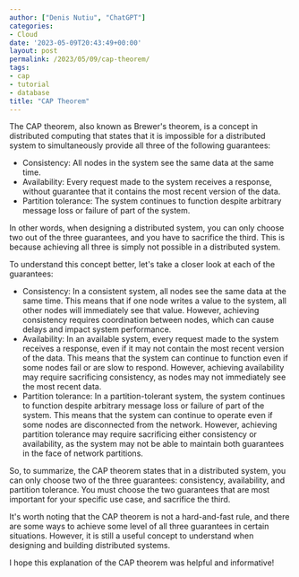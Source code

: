 ```yaml
---
author: ["Denis Nutiu", "ChatGPT"]
categories:
- Cloud
date: '2023-05-09T20:43:49+00:00'
layout: post
permalink: /2023/05/09/cap-theorem/
tags:
- cap
- tutorial
- database
title: "CAP Theorem"
---
```


The CAP theorem, also known as Brewer's theorem, is a concept in distributed computing that states that it is impossible for a distributed system to simultaneously provide all three of the following guarantees:

- Consistency: All nodes in the system see the same data at the same time.
- Availability: Every request made to the system receives a response, without guarantee that it contains the most recent version of the data.
- Partition tolerance: The system continues to function despite arbitrary message loss or failure of part of the system.

In other words, when designing a distributed system, you can only choose two out of the three guarantees, and you have to sacrifice the third. This is because achieving all three is simply not possible in a distributed system.

To understand this concept better, let's take a closer look at each of the guarantees:

- Consistency: In a consistent system, all nodes see the same data at the same time. This means that if one node writes a value to the system, all other nodes will immediately see that value. However, achieving consistency requires coordination between nodes, which can cause delays and impact system performance.
- Availability: In an available system, every request made to the system receives a response, even if it may not contain the most recent version of the data. This means that the system can continue to function even if some nodes fail or are slow to respond. However, achieving availability may require sacrificing consistency, as nodes may not immediately see the most recent data.
- Partition tolerance: In a partition-tolerant system, the system continues to function despite arbitrary message loss or failure of part of the system. This means that the system can continue to operate even if some nodes are disconnected from the network. However, achieving partition tolerance may require sacrificing either consistency or availability, as the system may not be able to maintain both guarantees in the face of network partitions.

So, to summarize, the CAP theorem states that in a distributed system, you can only choose two of the three guarantees: consistency, availability, and partition tolerance. You must choose the two guarantees that are most important for your specific use case, and sacrifice the third.

It's worth noting that the CAP theorem is not a hard-and-fast rule, and there are some ways to achieve some level of all three guarantees in certain situations. However, it is still a useful concept to understand when designing and building distributed systems.

I hope this explanation of the CAP theorem was helpful and informative!